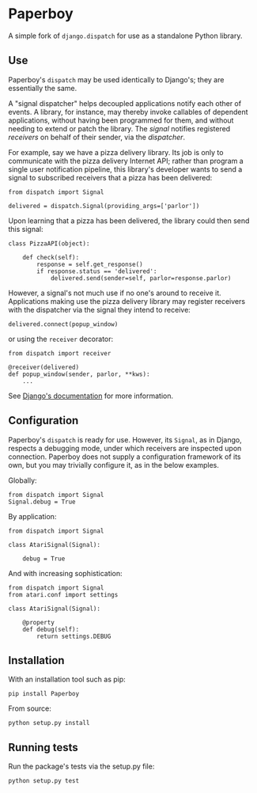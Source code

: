 Paperboy
========

A simple fork of `django.dispatch` for use as a standalone Python library.


Use
---

Paperboy's `dispatch` may be used identically to Django's; they are essentially
the same.

A "signal dispatcher" helps decoupled applications notify each other of events.
A library, for instance, may thereby invoke callables of dependent applications,
without having been programmed for them, and without needing to extend or patch
the library. The *signal* notifies registered *receivers* on behalf of their
sender, via the *dispatcher*.

For example, say we have a pizza delivery library. Its job is only to
communicate with the pizza delivery Internet API; rather than program a single
user notification pipeline, this library's developer wants to send a signal to
subscribed receivers that a pizza has been delivered:

    from dispatch import Signal

    delivered = dispatch.Signal(providing_args=['parlor'])

Upon learning that a pizza has been delivered, the library could then send this
signal:

    class PizzaAPI(object):

        def check(self):
            response = self.get_response()
            if response.status == 'delivered':
                delivered.send(sender=self, parlor=response.parlor)

However, a signal's not much use if no one's around to receive it. Applications
making use the pizza delivery library may register receivers with the dispatcher
via the signal they intend to receive:

    delivered.connect(popup_window)

or using the `receiver` decorator:

    from dispatch import receiver

    @receiver(delivered)
    def popup_window(sender, parlor, **kws):
        ...

See [Django's documentation](http://docs.djangoproject.com/en/1.6/topics/signals/) for more information.


Configuration
-------------

Paperboy's `dispatch` is ready for use. However, its `Signal`, as in Django,
respects a debugging mode, under which receivers are inspected upon connection.
Paperboy does not supply a configuration framework of its own, but you may
trivially configure it, as in the below examples.

Globally:

    from dispatch import Signal
    Signal.debug = True

By application:

    from dispatch import Signal
    
    class AtariSignal(Signal):

        debug = True

And with increasing sophistication:

    from dispatch import Signal
    from atari.conf import settings
    
    class AtariSignal(Signal):

        @property
        def debug(self):
            return settings.DEBUG


Installation
------------

With an installation tool such as pip:

    pip install Paperboy

From source:

    python setup.py install


Running tests
-------------

Run the package's tests via the setup.py file:

    python setup.py test
